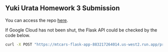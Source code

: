 ## Yuki Urata Homework 3 Submission

You can access the repo [here](https://github.com/yukiurt/Mtcars-Flask-Api).

If Google Cloud has not been shut, the Flask API could be checked by the code below.

```bash
curl -X POST "https://mtcars-flask-app-883217264014.us-west2.run.app/predict_mpg" -H "Content-Type: application/json" -d '{"cyl":"8","disp":"200","hp":"180","drat":"3.10","wt":"3.15","qsec":"20.0"}'
```
